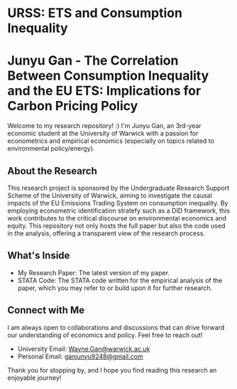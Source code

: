 # URSS: ETS and Consumption Inequality
# Junyu Gan - The Correlation Between Consumption Inequality and the EU ETS: Implications for Carbon Pricing Policy

Welcome to my research repository! :) I'm Junyu Gan, an 3rd-year economic student at the University of Warwick with a passion for econometrics and empirical economics (especially on topics related to environmental policy/energy).

## About the Research
This research project is sponsored by the Undergraduate Research Support Scheme of the University of Warwick, aiming to investigate the causal impacts of the EU Emissions Trading System on consumption inequality. By employing econometric identification stratefy such as a DID framework, this work contributes to the critical discourse on environmental economics and equity. This repository not only hosts the full paper but also the code used in the analysis, offering a transparent view of the research process.

## What's Inside
- My Research Paper: The latest version of my paper.
- STATA Code: The STATA code written for the empirical analysis of the paper, which you may refer to or build upon it for further research.

## Connect with Me
I am always open to collaborations and discussions that can drive forward our understanding of economics and policy. Feel free to reach out!
- University Email: Wayne.Gan@warwick.ac.uk
- Personal Email: ganjunyu9248@gmail.com

Thank you for stopping by, and I hope you find reading this research an enjoyable journey!

